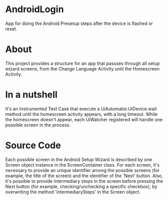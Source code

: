 # AndroidLogin
App for doing the Android Presetup steps after the device is flashed or reset.

About
=====
This project provides a structure for an app that passses through all setup wizard screens, from the Change Language Activity until the Homescreen Activity.

In a nutshell
=============
It's an Instrumented Test Case that execute a UiAutomator.UiDevice.wait method until the homescreen activity appears, with a long timeout. While the homescreen doesn't appear, each UiWatcher registered will handle one possible screen in the process.

Source Code
===========
Each possible screen in the Android Setup Wizard is described by one Screen object instance in the ScreenContainer class.
For each screen, it's necessary to provide an unique identifier among the possible screens (for example, the title of the screen) and the identifier of the 'Next' button. Also, it's possible to provide intermediary steps in the screen before pressing the Next button (for example, checking/unchecking a specific checkbox), by overwriting the method 'intermediarySteps' in the Screen object.





